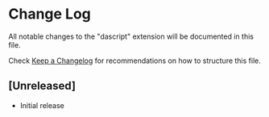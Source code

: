 # Change Log

All notable changes to the "dascript" extension will be documented in this file.

Check [Keep a Changelog](http://keepachangelog.com/) for recommendations on how to structure this file.

## [Unreleased]

- Initial release